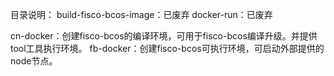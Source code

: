 目录说明：
build-fisco-bcos-image：已废弃
docker-run：已废弃

cn-docker：创建fisco-bcos的编译环境，可用于fisco-bcos编译升级。并提供tool工具执行环境。
fb-docker：创建fisco-bcos可执行环境，可启动外部提供的node节点。

